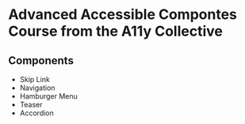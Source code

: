 # Advanced Accessible Compontes Course from the A11y Collective 

## Components
- Skip Link
- Navigation
- Hamburger Menu 
- Teaser
- Accordion